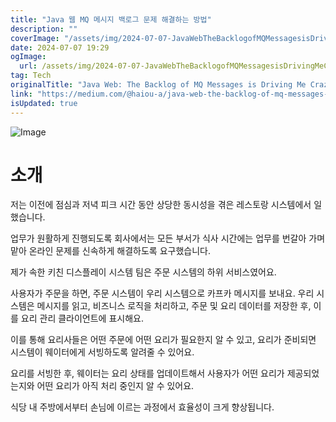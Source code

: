 ```yaml
---
title: "Java 웹 MQ 메시지 백로그 문제 해결하는 방법"
description: ""
coverImage: "/assets/img/2024-07-07-JavaWebTheBacklogofMQMessagesisDrivingMeCrazy_0.png"
date: 2024-07-07 19:29
ogImage: 
  url: /assets/img/2024-07-07-JavaWebTheBacklogofMQMessagesisDrivingMeCrazy_0.png
tag: Tech
originalTitle: "Java Web: The Backlog of MQ Messages is Driving Me Crazy"
link: "https://medium.com/@haiou-a/java-web-the-backlog-of-mq-messages-is-driving-me-crazy-7e4d04aa8d1d"
isUpdated: true
---
```






![Image](/assets/img/2024-07-07-JavaWebTheBacklogofMQMessagesisDrivingMeCrazy_0.png)

# 소개

저는 이전에 점심과 저녁 피크 시간 동안 상당한 동시성을 겪은 레스토랑 시스템에서 일했습니다.

업무가 원활하게 진행되도록 회사에서는 모든 부서가 식사 시간에는 업무를 번갈아 가며 맡아 온라인 문제를 신속하게 해결하도록 요구했습니다.


<div class="content-ad"></div>

제가 속한 키친 디스플레이 시스템 팀은 주문 시스템의 하위 서비스였어요.

사용자가 주문을 하면, 주문 시스템이 우리 시스템으로 카프카 메시지를 보내요. 우리 시스템은 메시지를 읽고, 비즈니스 로직을 처리하고, 주문 및 요리 데이터를 저장한 후, 이를 요리 관리 클라이언트에 표시해요.

이를 통해 요리사들은 어떤 주문에 어떤 요리가 필요한지 알 수 있고, 요리가 준비되면 시스템이 웨이터에게 서빙하도록 알려줄 수 있어요.

요리를 서빙한 후, 웨이터는 요리 상태를 업데이트해서 사용자가 어떤 요리가 제공되었는지와 어떤 요리가 아직 처리 중인지 알 수 있어요.

<div class="content-ad"></div>

식당 내 주방에서부터 손님에 이르는 과정에서 효율성이 크게 향상됩니다.